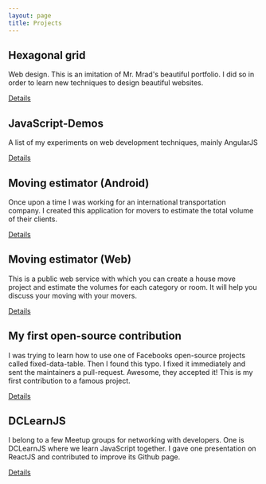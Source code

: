 ```yaml
---
layout: page
title: Projects
---
```


## Hexagonal grid

Web design. This is an imitation of Mr. Mrad's beautiful portfolio.
I did so in order to learn new techniques to design beautiful websites.

<a href="http://mrad-mnishiguchi.bitballoon.com/">
Details
</a>

## JavaScript-Demos

A list of my experiments on web development techniques, mainly AngularJS

<a href="http://mnishiguchi.github.io/JavaScript-Demos/">
Details
</a>

## Moving estimator (Android)

Once upon a time I was working for an international transportation company.
I created this application for movers to estimate the total volume
of their clients.

<a href="https://play.google.com/store/apps/details?id=com.mnishiguchi.android.movingestimator">
Details
</a>

## Moving estimator (Web)
This is a public web service with which you can create a house move
project and estimate the volumes for each category or room.
It will help you discuss your moving with your movers.

<a href="https://moving-estimator.herokuapp.com/">
Details
</a>

## My first open-source contribution

I was trying to learn how to use one of Facebooks open-source projects
called fixed-data-table. Then I found this typo.
I fixed it immediately and sent the maintainers a pull-request.
Awesome, they accepted it! This is my first contribution to
a famous project.

<a href="https://github.com/facebook/fixed-data-table/commits?author=mnishiguchi">
Details
</a>

## DCLearnJS

I belong to a few Meetup groups for networking with developers.
One is DCLearnJS where we learn JavaScript together.
I gave one presentation on ReactJS and contributed to improve its Github page.

<a href="https://github.com/jdax/dclearnjs">
Details
</a>
